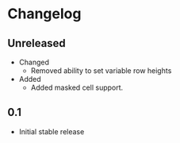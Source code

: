 # Changelog

## Unreleased
* Changed
  * Removed ability to set variable row heights
* Added
  * Added masked cell support.

## 0.1
  * Initial stable release

